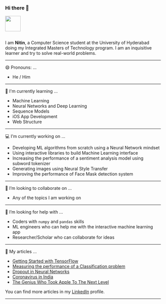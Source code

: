 ### Hi there 👋

<a href="https://sourcerer.io/nitin1901"><img src="https://avatars1.githubusercontent.com/u/43436336?v=4" height="50px" width="50px" alt=""/></a>

<a href="https://sourcerer.io/nitin1901"><img src="https://img.shields.io/badge/Python-134%20commits-orange.svg" alt=""></a>

I am __Nitin__, a Computer Science student at the University of Hyderabad doing my Integrated Masters of Technology program. I am an inquisitive learner and try to solve real-world problems. 

---

😄 Pronouns: ...
- He / Him

---

📕 I'm currently learning ... 
- Machine Learning
- Neural Networks and Deep Learning
- Sequence Models
- iOS App Development
- Web Structure

---

💻 I’m currently working on ...
- Developing ML algorithms from scratch using a Neural Network mindset
- Using interactive libraries to build Machine Learning interface
- Increasing the performance of a sentiment analysis model using subword tokenizer
- Generating images using Neural Style Transfer
- Improving the performance of Face Mask detection system 

---

👯 I’m looking to collaborate on ...
- Any of the topics I am working on

---

🤔 I’m looking for help with ...
- Coders with `numpy` and `pandas` skills
- ML engineers who can help me with the interactive machine learning app
- Researcher/Scholar who can collaborate for ideas

---

📰 My articles ...
- [Getting Started with TensorFlow](https://medium.com/@musicssns/getting-started-with-tensorflow-48072cf490ae?source=your_stories_page---------------------------)
- [Measuring the performance of a Classification problem](https://becominghuman.ai/measuring-the-performance-of-a-classification-problem-104ee4319011?source=your_stories_page---------------------------)
- [Dropout in Neural Networks](https://www.geeksforgeeks.org/dropout-in-neural-networks/)
- [Coronavirus in India](https://www.linkedin.com/pulse/coronavirus-india-nitin-sai/)
- [The Genius Who Took Apple To The Next Level](https://www.linkedin.com/pulse/genius-who-took-apple-next-level-nitin-sai/)

You can find more articles in my [LinkedIn](https://www.linkedin.com/in/nitin-sai-035045121/) profile.

---

